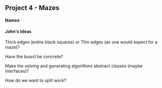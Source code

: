 ## Project 4 - Mazes

#### Names

#### John's Ideas

Thick edges (entire black squares) or Thin edges (as one would expect for a maze)?

Have the board be concrete?

Make the solving and generating algorithms abstract classes (maybe interfaces)?

How do we want to split work?

